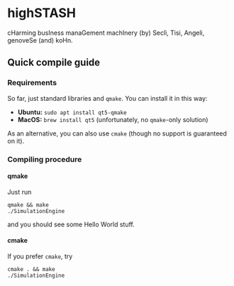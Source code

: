 # highSTASH
cHarming busIness manaGement machInery (by) Seclì, Tisi, Angeli, genoveSe (and) koHn.


## Quick compile guide

### Requirements
So far, just standard libraries and `qmake`. You can install it in this way:

+ **Ubuntu:** `sudo apt install qt5-qmake`
+ **MacOS:** `brew install qt5` (unfortunately, no `qmake`-only solution)

As an alternative, you can also use `cmake` (though no support is guaranteed on it).

### Compiling procedure

#### qmake
Just run

```
qmake && make
./SimulationEngine
```

and you should see some Hello World stuff.

#### cmake
If you prefer `cmake`, try

```
cmake . && make
./SimulationEngine
```